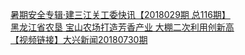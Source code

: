   
[暑期安全专辑·建三江关工委快讯【2018029期 总116期】](http://www.dianyue.me/archives/181/ni8jv0n3ss5rl24p/)  
[黑龙江省农垦 宝山农场打造芳香产业 大棚二次利用创新高](http://www.dianyue.me/archives/283/75kzuriksqbtn03j/)  
[【视频链接】大兴新闻20180730期](http://www.dianyue.me/archives/178/1wirs2jws3shjidc/)